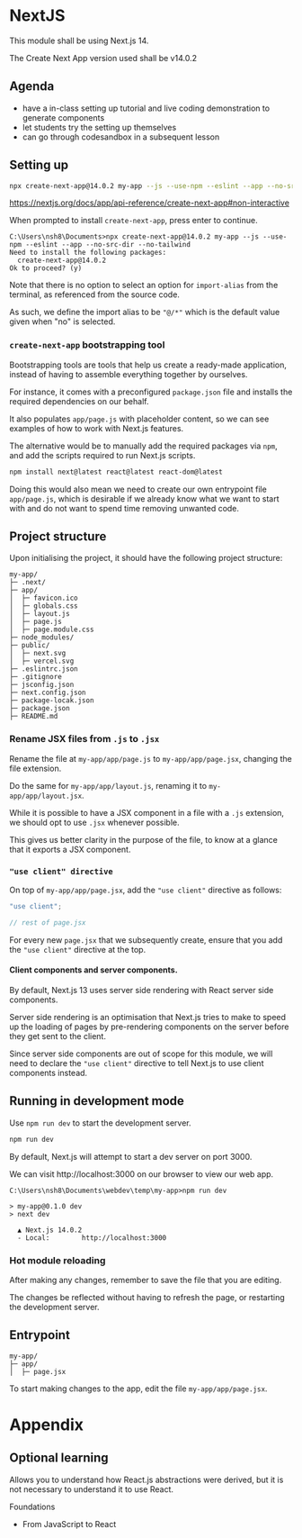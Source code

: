 # NextJS

This module shall be using Next.js 14.

The Create Next App version used shall be v14.0.2

## Agenda

- have a in-class setting up tutorial and live coding demonstration to generate components
- let students try the setting up themselves
- can go through codesandbox in a subsequent lesson

## Setting up

```bash
npx create-next-app@14.0.2 my-app --js --use-npm --eslint --app --no-src-dir --no-tailwind  --import-alias "@/*"
```

https://nextjs.org/docs/app/api-reference/create-next-app#non-interactive

When prompted to install `create-next-app`, press enter to continue.

```
C:\Users\nsh8\Documents>npx create-next-app@14.0.2 my-app --js --use-npm --eslint --app --no-src-dir --no-tailwind
Need to install the following packages:
  create-next-app@14.0.2
Ok to proceed? (y)
```

Note that there is no option to select an option for `import-alias` from the terminal, as referenced from the source code.

As such, we define the import alias to be `"@/*"` which is the default value given when "no" is selected.

### `create-next-app` bootstrapping tool

Bootstrapping tools are tools that help us create a ready-made application, instead of having to assemble everything together by ourselves.

For instance, it comes with a preconfigured `package.json` file and installs the required dependencies on our behalf.

It also populates `app/page.js` with placeholder content, so we can see examples of how to work with Next.js features.

The alternative would be to manually add the required packages via `npm`, and add the scripts required to run Next.js scripts.

```bash
npm install next@latest react@latest react-dom@latest
```

Doing this would also mean we need to create our own entrypoint file `app/page.js`, which is desirable if we already know what we want to start with and do not want to spend time removing unwanted code.

## Project structure

Upon initialising the project, it should have the following project structure:

```
my-app/
├─ .next/
├─ app/
│  ├─ favicon.ico
│  ├─ globals.css
│  ├─ layout.js
│  ├─ page.js
│  ├─ page.module.css
├─ node_modules/
├─ public/
│  ├─ next.svg
│  ├─ vercel.svg
├─ .eslintrc.json
├─ .gitignore
├─ jsconfig.json
├─ next.config.json
├─ package-locak.json
├─ package.json
├─ README.md
```

### Rename JSX files from `.js` to `.jsx`

Rename the file at `my-app/app/page.js` to `my-app/app/page.jsx`, changing the file extension.

Do the same for `my-app/app/layout.js`, renaming it to `my-app/app/layout.jsx`.

While it is possible to have a JSX component in a file with a `.js` extension, we should opt to use `.jsx` whenever possible.

This gives us better clarity in the purpose of the file, to know at a glance that it exports a JSX component.

### `"use client" directive`

On top of `my-app/app/page.jsx`, add the `"use client"` directive as follows:

```jsx
"use client";

// rest of page.jsx
```

For every new `page.jsx` that we subsequently create, ensure that you add the `"use client"` directive at the top.

#### Client components and server components.

By default, Next.js 13 uses server side rendering with React server side components.

Server side rendering is an optimisation that Next.js tries to make to speed up the loading of pages by pre-rendering components on the server before they get sent to the client.

Since server side components are out of scope for this module, we will need to declare the `"use client"` directive to tell Next.js to use client components instead.

## Running in development mode

Use `npm run dev` to start the development server.

```bash
npm run dev
```

By default, Next.js will attempt to start a dev server on port 3000.

We can visit http://localhost:3000 on our browser to view our web app.

```
C:\Users\nsh8\Documents\webdev\temp\my-app>npm run dev

> my-app@0.1.0 dev
> next dev

  ▲ Next.js 14.0.2
  - Local:        http://localhost:3000
```

### Hot module reloading

After making any changes, remember to save the file that you are editing.

The changes be reflected without having to refresh the page, or restarting the development server.

## Entrypoint

```
my-app/
├─ app/
│  ├─ page.jsx
```

To start making changes to the app, edit the file `my-app/app/page.jsx`.

# Appendix

## Optional learning

Allows you to understand how React.js abstractions were derived, but it is not necessary to understand it to use React.

Foundations

- From JavaScript to React
